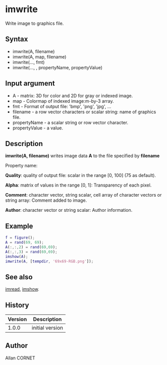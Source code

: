 # imwrite

Write image to graphics file.

## Syntax

- imwrite(A, filename)
- imwrite(A, map, filename)
- imwrite(..., fmt)
- imwrite(..., , propertyName, propertyValue)

## Input argument

- A - matrix: 3D for color and 2D for gray or indexed image.
- map - Colormap of indexed image:m-by-3 array.
- fmt - Format of output file: 'bmp', 'png', 'jpg', ...
- filename - a row vector characters or scalar string: name of graphics file.
- propertyName - a scalar string or row vector character.
- propertyValue - a value.

## Description

  <p><b>imwrite(A, filename)</b> writes image data <b>A</b> to the file specified by <b>filename</b></p>
  <p/>
  <p>Property name:</p>
  <p/>
  <p><b>Quality</b>: quality of output file: scalar in the range [0, 100] (75 as default).</p>
  <p><b>Alpha</b>: matrix of values in the range [0, 1]: Transparency of each pixel.</p>
  <p><b>Comment</b>: character vector, string scalar, cell array of character vectors or string array: Comment added to image.</p>
  <p><b>Author</b>: character vector or string scalar: Author information.</p>

## Example

```matlab
f = figure();
A = rand(69, 69);
A(:,:,2) = rand(69,69);
A(:,:,3) = rand(69,69);
imshow(A);
imwrite(A, [tempdir, '69x69-RGB.png']);
```

## See also

[imread](imread.md), [imshow](imshow.md).

## History

| Version | Description     |
| ------- | --------------- |
| 1.0.0   | initial version |

## Author

Allan CORNET
